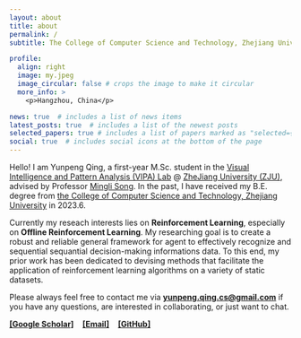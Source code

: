 ```yaml
---
layout: about
title: about
permalink: /
subtitle: The College of Computer Science and Technology, Zhejiang University

profile:
  align: right
  image: my.jpeg
  image_circular: false # crops the image to make it circular
  more_info: >
    <p>Hangzhou, China</p>

news: true  # includes a list of news items
latest_posts: true  # includes a list of the newest posts
selected_papers: true # includes a list of papers marked as "selected={true}"
social: true  # includes social icons at the bottom of the page
---
```


Hello! I am Yunpeng Qing, a first-year M.Sc. student in the [Visual Intelligence and Pattern Analysis (VIPA) Lab](https://www.zju.edu.cn/english/) @ [ZheJiang University (ZJU)](https://www.zju.edu.cn/english/), advised by Professor [Mingli Song](https://person.zju.edu.cn/en/msong). In the past, I have received my B.E. degree from [the College of Computer Science and Technology, Zhejiang University](http://www.en.cs.zju.edu.cn/) in 2023.6.

Currently my reseach interests lies on **Reinforcement Learning**, especially on **Offline Reinforcement Learning**. My researching goal is to create a robust and reliable general framework for agent to effectively recognize and sequential sequantial decision-making informations data. To this end, my prior work has been dedicated to devising methods that facilitate the application of reinforcement learning algorithms on a variety of static datasets.  

Please always feel free to contact me via [**yunpeng.qing.cs@gmail.com**](mailto:yunpeng.qing.cs@gmail.com) if you have any questions, are interested in collaborating, or just want to chat.

 <i class="ai ai-google-scholar"></i> [**[Google Scholar]**](https://scholar.google.com/citations?user=-RvDl44AAAAJ&hl=zh-CN) &nbsp;&nbsp; <i class="fa fa-envelope"></i> [**[Email]**](mailto:yunpeng.qing.cs@gmail.com) &nbsp;&nbsp; <i class="fa fa-github"></i> [**[GitHub]**](https://github.com/Plankson) &nbsp;&nbsp; 